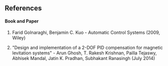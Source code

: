 ## References
#### Book and Paper
1) Farid Golnaraghi, Benjamin C. Kuo - Automatic Control Systems (2009, Wiley)

2) "Design and implementation of a 2-DOF PID compensation for magnetic levitation systems" - Arun Ghosh, T. Rakesh Krishnan, Pailla Tejaswy, Abhisek Mandal, Jatin K. Pradhan, Subhakant Ranasingh (July 2014)
									



